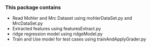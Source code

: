 ### This package contains

* Read Mohler and Mrc Dataset using mohlerDataSet.py and MrcDataSet.py
* Extracted features using featuresExtract.py
* ridge regression model using ridgeModel.py
* Train and Use model for test cases using trainAndApplyGrader.py


